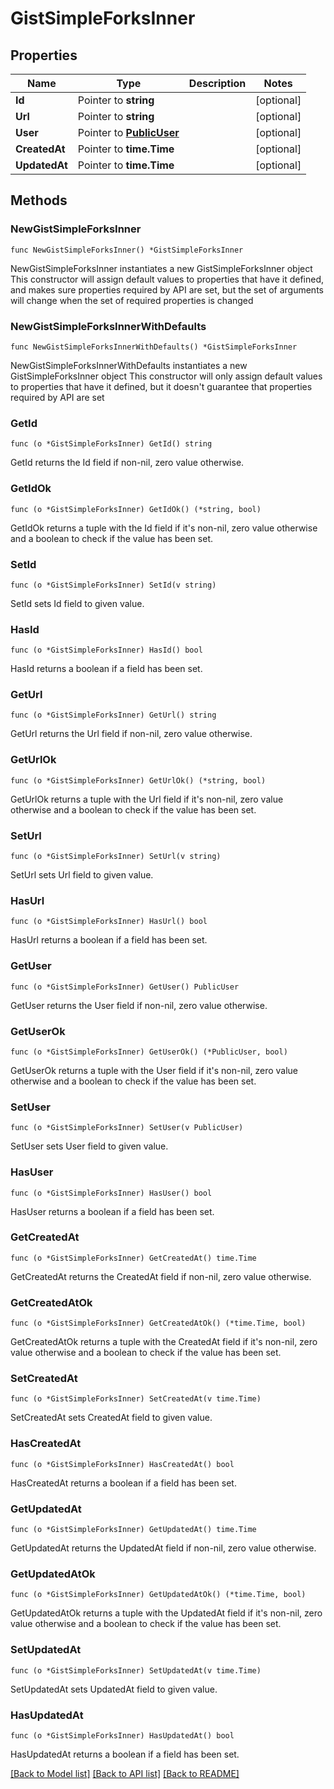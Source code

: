 # GistSimpleForksInner

## Properties

Name | Type | Description | Notes
------------ | ------------- | ------------- | -------------
**Id** | Pointer to **string** |  | [optional] 
**Url** | Pointer to **string** |  | [optional] 
**User** | Pointer to [**PublicUser**](PublicUser.md) |  | [optional] 
**CreatedAt** | Pointer to **time.Time** |  | [optional] 
**UpdatedAt** | Pointer to **time.Time** |  | [optional] 

## Methods

### NewGistSimpleForksInner

`func NewGistSimpleForksInner() *GistSimpleForksInner`

NewGistSimpleForksInner instantiates a new GistSimpleForksInner object
This constructor will assign default values to properties that have it defined,
and makes sure properties required by API are set, but the set of arguments
will change when the set of required properties is changed

### NewGistSimpleForksInnerWithDefaults

`func NewGistSimpleForksInnerWithDefaults() *GistSimpleForksInner`

NewGistSimpleForksInnerWithDefaults instantiates a new GistSimpleForksInner object
This constructor will only assign default values to properties that have it defined,
but it doesn't guarantee that properties required by API are set

### GetId

`func (o *GistSimpleForksInner) GetId() string`

GetId returns the Id field if non-nil, zero value otherwise.

### GetIdOk

`func (o *GistSimpleForksInner) GetIdOk() (*string, bool)`

GetIdOk returns a tuple with the Id field if it's non-nil, zero value otherwise
and a boolean to check if the value has been set.

### SetId

`func (o *GistSimpleForksInner) SetId(v string)`

SetId sets Id field to given value.

### HasId

`func (o *GistSimpleForksInner) HasId() bool`

HasId returns a boolean if a field has been set.

### GetUrl

`func (o *GistSimpleForksInner) GetUrl() string`

GetUrl returns the Url field if non-nil, zero value otherwise.

### GetUrlOk

`func (o *GistSimpleForksInner) GetUrlOk() (*string, bool)`

GetUrlOk returns a tuple with the Url field if it's non-nil, zero value otherwise
and a boolean to check if the value has been set.

### SetUrl

`func (o *GistSimpleForksInner) SetUrl(v string)`

SetUrl sets Url field to given value.

### HasUrl

`func (o *GistSimpleForksInner) HasUrl() bool`

HasUrl returns a boolean if a field has been set.

### GetUser

`func (o *GistSimpleForksInner) GetUser() PublicUser`

GetUser returns the User field if non-nil, zero value otherwise.

### GetUserOk

`func (o *GistSimpleForksInner) GetUserOk() (*PublicUser, bool)`

GetUserOk returns a tuple with the User field if it's non-nil, zero value otherwise
and a boolean to check if the value has been set.

### SetUser

`func (o *GistSimpleForksInner) SetUser(v PublicUser)`

SetUser sets User field to given value.

### HasUser

`func (o *GistSimpleForksInner) HasUser() bool`

HasUser returns a boolean if a field has been set.

### GetCreatedAt

`func (o *GistSimpleForksInner) GetCreatedAt() time.Time`

GetCreatedAt returns the CreatedAt field if non-nil, zero value otherwise.

### GetCreatedAtOk

`func (o *GistSimpleForksInner) GetCreatedAtOk() (*time.Time, bool)`

GetCreatedAtOk returns a tuple with the CreatedAt field if it's non-nil, zero value otherwise
and a boolean to check if the value has been set.

### SetCreatedAt

`func (o *GistSimpleForksInner) SetCreatedAt(v time.Time)`

SetCreatedAt sets CreatedAt field to given value.

### HasCreatedAt

`func (o *GistSimpleForksInner) HasCreatedAt() bool`

HasCreatedAt returns a boolean if a field has been set.

### GetUpdatedAt

`func (o *GistSimpleForksInner) GetUpdatedAt() time.Time`

GetUpdatedAt returns the UpdatedAt field if non-nil, zero value otherwise.

### GetUpdatedAtOk

`func (o *GistSimpleForksInner) GetUpdatedAtOk() (*time.Time, bool)`

GetUpdatedAtOk returns a tuple with the UpdatedAt field if it's non-nil, zero value otherwise
and a boolean to check if the value has been set.

### SetUpdatedAt

`func (o *GistSimpleForksInner) SetUpdatedAt(v time.Time)`

SetUpdatedAt sets UpdatedAt field to given value.

### HasUpdatedAt

`func (o *GistSimpleForksInner) HasUpdatedAt() bool`

HasUpdatedAt returns a boolean if a field has been set.


[[Back to Model list]](../README.md#documentation-for-models) [[Back to API list]](../README.md#documentation-for-api-endpoints) [[Back to README]](../README.md)


